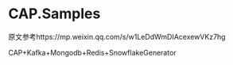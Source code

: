 # CAP.Samples
原文参考https://mp.weixin.qq.com/s/w1LeDdWmDIAcexewVKz7hg

CAP+Kafka+Mongodb+Redis+SnowflakeGenerator
